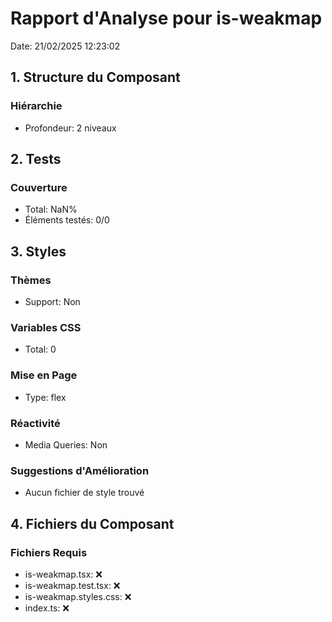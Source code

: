 # Rapport d'Analyse pour is-weakmap

Date: 21/02/2025 12:23:02

## 1. Structure du Composant

### Hiérarchie

- Profondeur: 2 niveaux

## 2. Tests

### Couverture

- Total: NaN%
- Éléments testés: 0/0

## 3. Styles

### Thèmes

- Support: Non

### Variables CSS

- Total: 0

### Mise en Page

- Type: flex

### Réactivité

- Media Queries: Non

### Suggestions d'Amélioration

- Aucun fichier de style trouvé

## 4. Fichiers du Composant

### Fichiers Requis

- is-weakmap.tsx: ❌
- is-weakmap.test.tsx: ❌
- is-weakmap.styles.css: ❌
- index.ts: ❌
